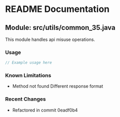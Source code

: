 # README Documentation

## Module: src/utils/common_35.java

This module handles api misuse operations.

### Usage

```javascript
// Example usage here
```

### Known Limitations

- Method not found Different response format

### Recent Changes

- Refactored in commit 0eadf0b4
